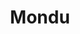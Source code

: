 ---
layout: startup_page
title: "Mondu"
id: "mondu.ai"
permalink: "/mondumondu.ai04222025/"
website: "https://www.mondu.ai/"
funding_round: "Debt"
funding_amount: "€50M"
investors: "Vereinigte Volksbank Raiffeisenbank (VVRB), Valar Ventures, Cherry Ventures, FinTech Collective"
about: "Mondu is a B2B fintech startup providing payment mechanisms for merchants and marketplaces, aiming to offer solutions comparable to B2C options. The company focuses on pan-European expansion and has seen rapid growth in Germany, Austria, the Netherlands, and the UK."
markets: "Fintech, B2B Payments, Financial Services"
hq: "Amsterdam, North Holland, Netherlands"
founded_year: "2021"
linkedin: "https://www.linkedin.com/company/mondu-ai"
twitter: ""
instagram: ""
facebook: "https://www.facebook.com/100089041305428"
crunchbase: "https://www.crunchbase.com/organization/mondu"
pitchbook: "https://pitchbook.com/profiles/company/482416-48"

# SEO Optimization
meta_title: "Mondu - Debt Funding (€50M)"
meta_description: "Mondu, Mondu is a B2B fintech startup providing payment mechanisms for merchants and marketplaces, aiming to offer solutions comparable to B2C options. The c..."
meta_keywords: "Mondu, Fintech, B2B Payments, Financial Services, Debt funding"
canonical_url: "https://pkprojectstartups.github.io/projectstartups.com/mondumondu.ai04222025/"
---
